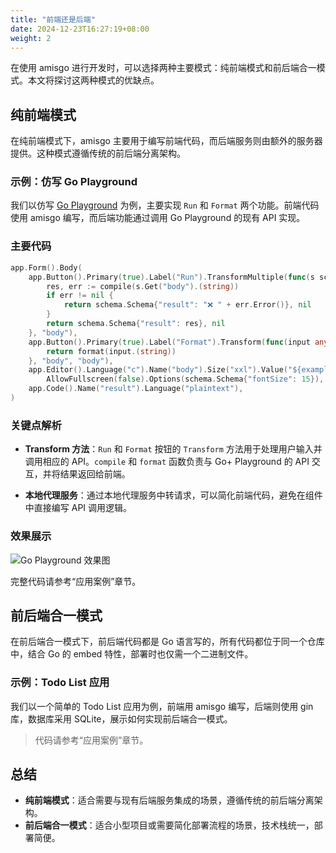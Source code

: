 ```yaml
---
title: "前端还是后端"
date: 2024-12-23T16:27:19+08:00
weight: 2
---
```


在使用 amisgo 进行开发时，可以选择两种主要模式：纯前端模式和前后端合一模式。本文将探讨这两种模式的优缺点。

## 纯前端模式

在纯前端模式下，amisgo 主要用于编写前端代码，而后端服务则由额外的服务器提供。这种模式遵循传统的前后端分离架构。

### 示例：仿写 Go Playground

我们以仿写 [Go Playground](https://go.dev/play) 为例，主要实现 `Run` 和 `Format` 两个功能。前端代码使用 amisgo 编写，而后端功能通过调用 Go Playground 的现有 API 实现。

### 主要代码

```go {hl_lines=[2,3,4,5,6,7,8,9,10,11]}
app.Form().Body(
	app.Button().Primary(true).Label("Run").TransformMultiple(func(s schema.Schema) (schema.Schema, error) {
		res, err := compile(s.Get("body").(string))
		if err != nil {
			return schema.Schema{"result": "❌ " + err.Error()}, nil
		}
		return schema.Schema{"result": res}, nil
	}, "body"),
	app.Button().Primary(true).Label("Format").Transform(func(input any) (any, error) {
		return format(input.(string))
	}, "body", "body"),
	app.Editor().Language("c").Name("body").Size("xxl").Value("${examples}").
		AllowFullscreen(false).Options(schema.Schema{"fontSize": 15}),
	app.Code().Name("result").Language("plaintext"),
)
```

### 关键点解析

- **Transform 方法**：`Run` 和 `Format` 按钮的 `Transform` 方法用于处理用户输入并调用相应的 API。`compile` 和 `format` 函数负责与 Go+ Playground 的 API 交互，并将结果返回给前端。

- **本地代理服务**：通过本地代理服务中转请求，可以简化前端代码，避免在组件中直接编写 API 调用逻辑。

### 效果展示

![Go Playground 效果图](/goplay.png)

完整代码请参考“应用案例”章节。

## 前后端合一模式

在前后端合一模式下，前后端代码都是 Go 语言写的，所有代码都位于同一个仓库中，结合 Go 的 embed 特性，部署时也仅需一个二进制文件。

### 示例：Todo List 应用

我们以一个简单的 Todo List 应用为例，前端用 amisgo 编写，后端则使用 gin 库，数据库采用 SQLite，展示如何实现前后端合一模式。

> 代码请参考“应用案例”章节。

## 总结

- **纯前端模式**：适合需要与现有后端服务集成的场景，遵循传统的前后端分离架构。
- **前后端合一模式**：适合小型项目或需要简化部署流程的场景，技术栈统一，部署简便。
